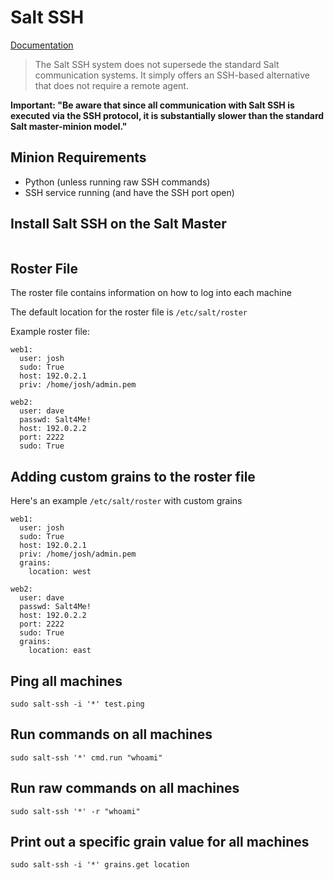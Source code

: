 # Salt SSH
[Documentation](https://docs.saltproject.io/salt/user-guide/en/latest/topics/salt-ssh.html)

>The Salt SSH system does not supersede the standard Salt communication systems. It simply offers an SSH-based alternative that does not require a remote agent.

**Important: "Be aware that since all communication with Salt SSH is executed via the SSH protocol, it is substantially slower than the standard Salt master-minion model."**

## Minion Requirements
- Python (unless running raw SSH commands)
- SSH service running (and have the SSH port open)

## Install Salt SSH on the Salt Master
```

```

## Roster File
The roster file contains information on how to log into each machine

The default location for the roster file is `/etc/salt/roster`

Example roster file:
```
web1:
  user: josh
  sudo: True
  host: 192.0.2.1
  priv: /home/josh/admin.pem

web2:
  user: dave
  passwd: Salt4Me!
  host: 192.0.2.2
  port: 2222
  sudo: True
```

## Adding custom grains to the roster file
Here's an example `/etc/salt/roster` with custom grains
```
web1:
  user: josh
  sudo: True
  host: 192.0.2.1
  priv: /home/josh/admin.pem
  grains:
    location: west

web2:
  user: dave
  passwd: Salt4Me!
  host: 192.0.2.2
  port: 2222
  sudo: True
  grains:
    location: east
```

## Ping all machines
```
sudo salt-ssh -i '*' test.ping
```

## Run commands on all machines
```
sudo salt-ssh '*' cmd.run "whoami"
```

## Run raw commands on all machines
```
sudo salt-ssh '*' -r "whoami"
```

## Print out a specific grain value for all machines
```
sudo salt-ssh -i '*' grains.get location
```
